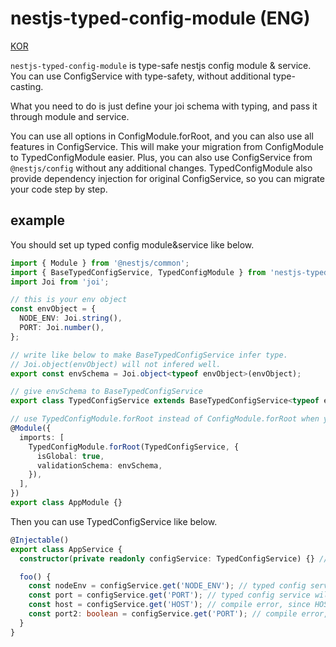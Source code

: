 # nestjs-typed-config-module (ENG)

[KOR](./README.ko.md)

`nestjs-typed-config-module` is type-safe nestjs config module & service.
You can use ConfigService with type-safety, without additional type-casting.

What you need to do is just define your joi schema with typing, and pass it through module and service.

You can use all options in ConfigModule.forRoot, and you can also use all features in ConfigService.
This will make your migration from ConfigModule to TypedConfigModule easier.
Plus, you can also use ConfigService from `@nestjs/config` without any additional changes.
TypedConfigModule also provide dependency injection for original ConfigService, so you can migrate your code step by step.

## example

You should set up typed config module&service like below.
```typescript
import { Module } from '@nestjs/common';
import { BaseTypedConfigService, TypedConfigModule } from 'nestjs-typed-config-module';
import Joi from 'joi';

// this is your env object
const envObject = {
  NODE_ENV: Joi.string(),
  PORT: Joi.number(),
};

// write like below to make BaseTypedConfigService infer type.
// Joi.object(envObject) will not infered well.
export const envSchema = Joi.object<typeof envObject>(envObject);

// give envSchema to BaseTypedConfigService
export class TypedConfigService extends BaseTypedConfigService<typeof envSchema> {}

// use TypedConfigModule.forRoot instead of ConfigModule.forRoot when you initialize your app
@Module({
  imports: [
    TypedConfigModule.forRoot(TypedConfigService, {
      isGlobal: true,
      validationSchema: envSchema,
    }),
  ],
})
export class AppModule {}
```

Then you can use TypedConfigService like below.
```typescript
@Injectable()
export class AppService {
  constructor(private readonly configService: TypedConfigService) {} // use TypedConfigService instead of ConfigService

  foo() {
    const nodeEnv = configService.get('NODE_ENV'); // typed config service will infer type as string, and return value also will be string
    const port = configService.get('PORT'); // typed config service will infer type as number, and return value also will be number
    const host = configService.get('HOST'); // compile error, since HOST is not in schema
    const port2: boolean = configService.get('PORT'); // compile error, since number is not assignable to type boolean
  }
}
```